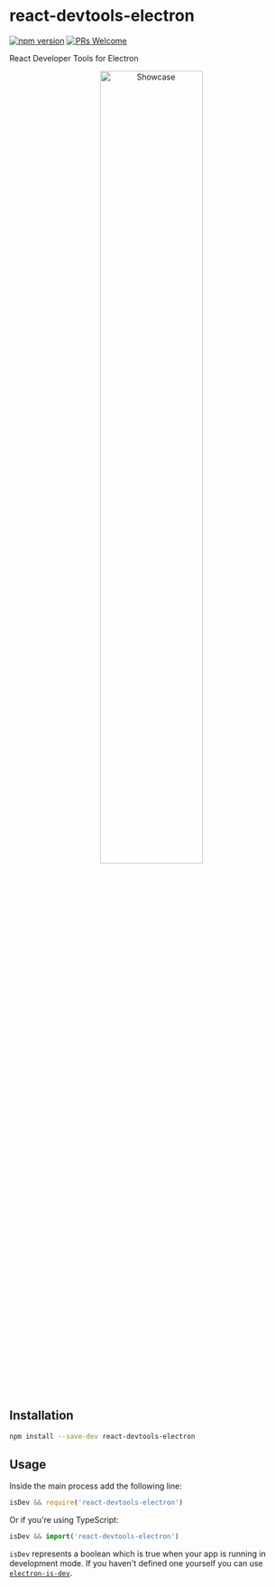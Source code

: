 # react-devtools-electron

[![npm version](https://img.shields.io/npm/v/react-devtools-electron.svg)](https://www.npmjs.com/package/react-devtools-electron)
[![PRs Welcome](https://img.shields.io/badge/PRs-welcome-brightgreen.svg)](http://makeapullrequest.com)

React Developer Tools for Electron

<p align="center"><img src="https://raw.githubusercontent.com/dimitarnestorov/react-devtools-electron/master/showcase.png" alt="Showcase" width="60%"></p>

## Installation

```sh
npm install --save-dev react-devtools-electron
```

## Usage

Inside the main process add the following line:

```javascript
isDev && require('react-devtools-electron')
```

Or if you're using TypeScript:

```typescript
isDev && import('react-devtools-electron')
```

`isDev` represents a boolean which is true when your app is running in development mode. If you haven't defined one yourself you can use [`electron-is-dev`](https://www.npmjs.com/package/electron-is-dev).
